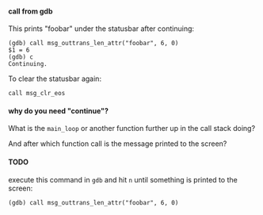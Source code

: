#### call from gdb

This prints "foobar" under the statusbar after continuing:
```
(gdb) call msg_outtrans_len_attr("foobar", 6, 0)
$1 = 6
(gdb) c
Continuing.
```

To clear the statusbar again:
```
call msg_clr_eos
```

#### why do you need "continue"?

What is the `main_loop` or another function further up in the call stack doing?

And after which function call is the message printed to the screen?

#### TODO

execute this command in `gdb` and hit `n` until something is printed to the screen:
```
(gdb) call msg_outtrans_len_attr("foobar", 6, 0)
```

